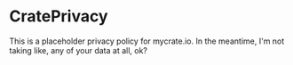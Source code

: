 # CratePrivacy
This is a placeholder privacy policy for mycrate.io. In the meantime, I'm not taking like, any of your data at all, ok?
